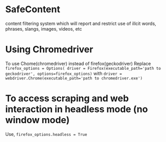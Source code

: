 # SafeContent
content filtering system which will report and restrict use of illcit words, phrases, slangs, images, videos, etc

# Using Chromedriver
To use Chome(chromedriver) instead of firefox(geckodriver)
Replace
`firefox_options = Options(
driver = Firefox(executable_path='path to geckodriver', options=firefox_options)`
with
`driver = webdriver.Chrome(executable_path='path to chromedriver.exe')`

# To access scraping and web interaction in headless mode (no window mode)
Use,
`firefox_options.headless = True`

